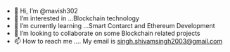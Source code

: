 - 👋 Hi, I’m @mavish302
- 👀 I’m interested in ...Blockchain technology
- 🌱 I’m currently learning ...Smart Contarct and Ethereum Development
- 💞️ I’m looking to collaborate on some Blockchain related projects
- 📫 How to reach me .... My email is singh.shivamsingh2003@gmail.com

<!---
mavish302/mavish302 is a ✨ special ✨ repository because its `README.md` (this file) appears on your GitHub profile.
You can click the Preview link to take a look at your changes.
--->
